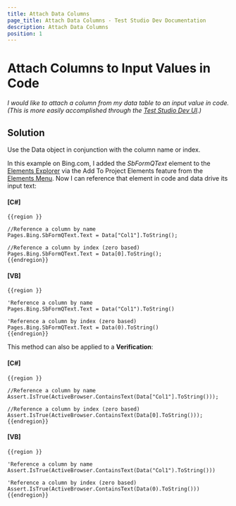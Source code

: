 ```yaml
---
title: Attach Data Columns
page_title: Attach Data Columns - Test Studio Dev Documentation
description: Attach Data Columns
position: 1
---
```

# Attach Columns to Input Values in Code

*I would like to attach a column from my data table to an input value in code. (This is more easily accomplished through the <a href="/features/data-driven-testing/attach-columns-input-values" target="_blank">Test Studio Dev UI</a>.)*

## Solution

Use the Data object in conjunction with the column name or index.

In this example on Bing.com, I added the *SbFormQText* element to the <a href="/features/elements-explorer/overview" target="_blank">Elements Explorer</a> via the Add To Project Elements feature from the <a href="/features/recorder/highlighting-elements" target="_blank">Elements Menu</a>. Now I can reference that element in code and data drive its input text:

#### __[C#]__

    {{region }}

    //Reference a column by name
    Pages.Bing.SbFormQText.Text = Data["Col1"].ToString();
    
    //Reference a column by index (zero based)
    Pages.Bing.SbFormQText.Text = Data[0].ToString();
    {{endregion}}

#### __[VB]__

    {{region }}

    'Reference a column by name
    Pages.Bing.SbFormQText.Text = Data("Col1").ToString()
    
    'Reference a column by index (zero based)
    Pages.Bing.SbFormQText.Text = Data(0).ToString()
    {{endregion}}

This method can also be applied to a **Verification**:

#### __[C#]__

    {{region }}

    //Reference a column by name
    Assert.IsTrue(ActiveBrowser.ContainsText(Data["Col1"].ToString()));
    
    //Reference a column by index (zero based)
    Assert.IsTrue(ActiveBrowser.ContainsText(Data[0].ToString()));
    {{endregion}}

#### __[VB]__

    {{region }}

    'Reference a column by name
    Assert.IsTrue(ActiveBrowser.ContainsText(Data("Col1").ToString()))
    
    'Reference a column by index (zero based)
    Assert.IsTrue(ActiveBrowser.ContainsText(Data(0).ToString()))
    {{endregion}}